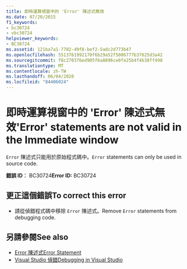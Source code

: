 ```yaml
---
title: 即時運算視窗中的 'Error' 陳述式無效
ms.date: 07/20/2015
f1_keywords:
- bc30724
- vbc30724
helpviewer_keywords:
- BC30724
ms.assetid: 121ba7a1-7702-49f8-bef2-5adc2d773b47
ms.openlocfilehash: 5513761992170f6b29a52f5086777b37625d3a42
ms.sourcegitcommit: f8c270376ed905f6a8896ce0fe25b4f4b38ff498
ms.translationtype: MT
ms.contentlocale: zh-TW
ms.lasthandoff: 06/04/2020
ms.locfileid: "84406024"
---
```

# <a name="error-statements-are-not-valid-in-the-immediate-window"></a><span data-ttu-id="7b5aa-102">即時運算視窗中的 'Error' 陳述式無效</span><span class="sxs-lookup"><span data-stu-id="7b5aa-102">'Error' statements are not valid in the Immediate window</span></span>
<span data-ttu-id="7b5aa-103">`Error` 陳述式只能用於原始程式碼中。</span><span class="sxs-lookup"><span data-stu-id="7b5aa-103">`Error` statements can only be used in source code.</span></span>  
  
 <span data-ttu-id="7b5aa-104">**錯誤 ID︰** BC30724</span><span class="sxs-lookup"><span data-stu-id="7b5aa-104">**Error ID:** BC30724</span></span>  
  
## <a name="to-correct-this-error"></a><span data-ttu-id="7b5aa-105">更正這個錯誤</span><span class="sxs-lookup"><span data-stu-id="7b5aa-105">To correct this error</span></span>  
  
- <span data-ttu-id="7b5aa-106">請從偵錯程式碼中移除 `Error` 陳述式。</span><span class="sxs-lookup"><span data-stu-id="7b5aa-106">Remove `Error` statements from debugging code.</span></span>  
  
## <a name="see-also"></a><span data-ttu-id="7b5aa-107">另請參閱</span><span class="sxs-lookup"><span data-stu-id="7b5aa-107">See also</span></span>

- [<span data-ttu-id="7b5aa-108">Error 陳述式</span><span class="sxs-lookup"><span data-stu-id="7b5aa-108">Error Statement</span></span>](../language-reference/statements/error-statement.md)
- [<span data-ttu-id="7b5aa-109">Visual Studio 偵錯</span><span class="sxs-lookup"><span data-stu-id="7b5aa-109">Debugging in Visual Studio</span></span>](/visualstudio/debugger/debugger-feature-tour)
